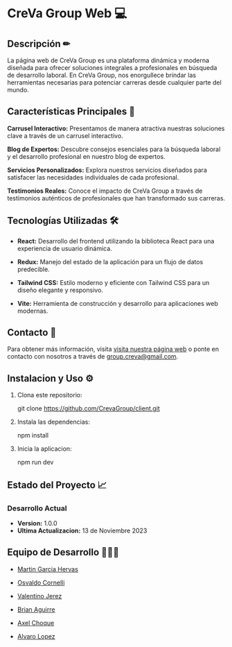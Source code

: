 # CreVa Group Web 💻

## Descripción ✏
La página web de CreVa Group es una plataforma dinámica y moderna diseñada para ofrecer soluciones integrales a profesionales en búsqueda de desarrollo laboral. En CreVa Group, nos enorgullece brindar las herramientas necesarias para potenciar carreras desde cualquier parte del mundo.

## Características Principales 🚀
**Carrusel Interactivo:** Presentamos de manera atractiva nuestras soluciones clave a través de un carrusel interactivo.

**Blog de Expertos:** Descubre consejos esenciales para la búsqueda laboral y el desarrollo profesional en nuestro blog de expertos.

**Servicios Personalizados:** 
  Explora nuestros servicios diseñados para satisfacer las necesidades individuales de cada profesional.

**Testimonios Reales:** 
  Conoce el impacto de CreVa Group a través de testimonios auténticos de profesionales que han transformado sus carreras.

## Tecnologías Utilizadas 🛠

- **React:** Desarrollo del frontend utilizando la biblioteca React para una experiencia de usuario dinámica.

- **Redux:** Manejo del estado de la aplicación para un flujo de datos predecible.

- **Tailwind CSS:** Estilo moderno y eficiente con Tailwind CSS para un diseño elegante y responsivo.

- **Vite:** Herramienta de construcción y desarrollo para aplicaciones web modernas.

## Contacto 📍
  Para obtener más información, visita [visita nuestra página web](https://creva.vercel.app/) o ponte en contacto con nosotros a través de group.creva@gmail.com.

## Instalacion y Uso ⚙

  1. Clona este repositorio:

     git clone https://github.com/CrevaGroup/client.git
  
  3. Instala las dependencias:
     
     npm install
  
  5. Inicia la aplicacion:
     
     npm run dev
     
## Estado del Proyecto 📈

### Desarrollo Actual
- **Version:** 1.0.0
- **Ultima Actualizacion:** 13 de Noviembre 2023

## Equipo de Desarrollo 👨🏻‍💻

- [Martin Garcia Hervas](https://github.com/MartinGarciaHervas)

- [Osvaldo Cornelli](https://github.com/OsvaldoCorneli)

- [Valentino Jerez](https://github.com/ValentinoJerez)

- [Brian Aguirre](https://github.com/braiaguirre) 

- [Axel Choque](https://github.com/AxelNChoque)

- [Alvaro Lopez](https://github.com/lopezalvaro16)
